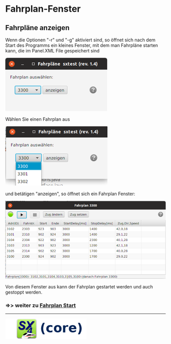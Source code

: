 # Fahrplan-Fenster

## Fahrpläne anzeigen

Wenn die Optionen "-r" und "-g" aktiviert sind, so öffnet sich nach dem Start des Programms ein
kleines Fenster, mit dem man Fahrpläne starten kann, die im Panel.XML File gespeichert
sind

![](fahrplaene-anzeigen.png)

Wählen Sie einen Fahrplan aus 

![](fahrplan-select.png)

und betätigen "anzeigen", so öffnet sich ein Fahrplan Fenster:

![](fahrplan2.png)

Von diesem Fenster aus kann der Fahrplan gestartet werden und auch gestoppt werden.


### =>> weiter zu [Fahrplan Start](04-Fahrplan_Start.md)

___

![](sx4_loco2_core.png)

